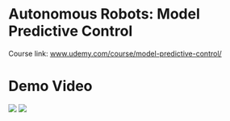 
# Autonomous Robots: Model Predictive Control
Course link: www.udemy.com/course/model-predictive-control/

# Demo Video
<img src="images/demo6d5ae7a5bb1211ec8095a497b1b39748_cut.gif">
<img src="images/demo69d4b3edbb1611eca9f2a497b1b39748_cut.gif">